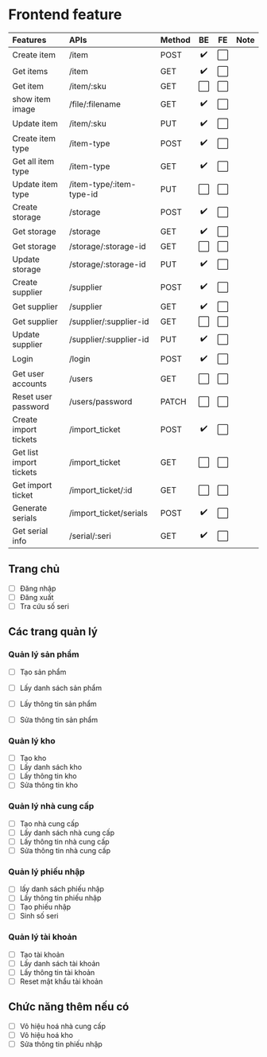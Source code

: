 # Frontend feature


| Features                | APIs                     | Method |          BE          |          FE          | Note |
| :---------------------- | :----------------------- | ------ | :------------------: | :------------------: | :--: |
| Create item             | /item                    | POST   |  :heavy_check_mark:  | :white_large_square: |      |
| Get items               | /item                    | GET    |  :heavy_check_mark:  | :white_large_square: |      |
| Get item                | /item/:sku               | GET    | :white_large_square: | :white_large_square: |      |
| show item image         | /file/:filename          | GET    |  :heavy_check_mark:  | :white_large_square: |      |
| Update item             | /item/:sku               | PUT    |  :heavy_check_mark:  | :white_large_square: |      |
| Create item type        | /item-type               | POST   |  :heavy_check_mark:  | :white_large_square: |      |
| Get all item type       | /item-type               | GET    |  :heavy_check_mark:  | :white_large_square: |      |
| Update item type        | /item-type/:item-type-id | PUT    | :white_large_square: | :white_large_square: |      |
| Create storage          | /storage                 | POST   |  :heavy_check_mark:  | :white_large_square: |      |
| Get storage             | /storage                 | GET    |  :heavy_check_mark:  | :white_large_square: |      |
| Get storage             | /storage/:storage-id     | GET    | :white_large_square: | :white_large_square: |      |
| Update storage          | /storage/:storage-id     | PUT    |  :heavy_check_mark:  | :white_large_square: |      |
| Create supplier         | /supplier                | POST   |  :heavy_check_mark:  | :white_large_square: |      |
| Get supplier            | /supplier                | GET    |  :heavy_check_mark:  | :white_large_square: |      |
| Get supplier            | /supplier/:supplier-id   | GET    | :white_large_square: | :white_large_square: |      |
| Update supplier         | /supplier/:supplier-id   | PUT    |  :heavy_check_mark:  | :white_large_square: |      |
| Login                   | /login                   | POST   |  :heavy_check_mark:  | :white_large_square: |      |
| Get user accounts       | /users                   | GET    | :white_large_square: | :white_large_square: |      |
| Reset user password     | /users/password          | PATCH  | :white_large_square: | :white_large_square: |      |
| Create import tickets   | /import_ticket           | POST   |  :heavy_check_mark:  | :white_large_square: |      |
| Get list import tickets | /import_ticket           | GET    | :white_large_square: | :white_large_square: |      |
| Get import ticket       | /import_ticket/:id       | GET    | :white_large_square: | :white_large_square: |      |
| Generate serials        | /import_ticket/serials   | POST   |  :heavy_check_mark:  | :white_large_square: |      |
| Get serial info         | /serial/:seri            | GET    |  :heavy_check_mark:  | :white_large_square: |      |

## Trang chủ

- [ ] Đăng nhập
- [ ] Đăng xuất
- [ ] Tra cứu số seri

## Các trang quản lý

### Quản lý sản phẩm

- [ ] Tạo sản phẩm
- [ ] Lấy danh sách sản phẩm
- [ ] Lấy thông tin sản phẩm
- [ ] Sửa thông tin sản phẩm


### Quản lý kho

- [ ] Tạo kho
- [ ] Lấy danh sách kho
- [ ] Lấy thông tin kho
- [ ] Sửa thông tin kho

### Quản lý nhà cung cấp

- [ ] Tạo nhà cung cấp
- [ ] Lấy danh sách nhà cung cấp
- [ ] Lấy thông tin nhà cung cấp
- [ ] Sửa thông tin nhà cung cấp

### Quản lý phiếu nhập

- [ ] lấy danh sách phiếu nhập
- [ ] Lấy thông tin phiếu nhập
- [ ] Tạo phiếu nhập
- [ ] Sinh số seri

### Quản lý tài khoản

- [ ] Tạo tài khoản
- [ ] Lấy danh sách tài khoản
- [ ] Lấy thông tin tài khoản
- [ ] Reset mật khẩu tài khoản

## Chức năng thêm nếu có

- [ ] Vô hiệu hoá nhà cung cấp
- [ ] Vô hiệu hoá kho
- [ ] Sửa thông tin phiếu nhập
